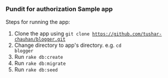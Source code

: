 ### Pundit for authorization Sample app
Steps for running the app:

1. Clone the app using <code>git clone https://github.com/tushar-chauhan/blogger.git</code>
2. Change directory to app's directory. e.g. <code>cd blogger</code>
3. Run <code>rake db:create</code>
4. Run <code>rake db:migrate</code>
5. Run <code>rake db:seed</code>
